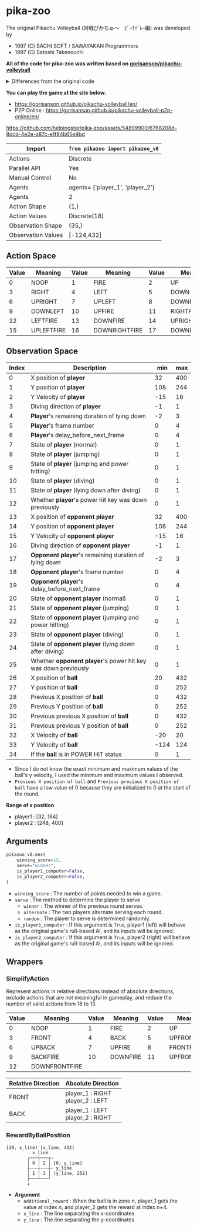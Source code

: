 # pika-zoo

The original Pikachu Volleyball (対戦ぴかちゅ～　ﾋﾞｰﾁﾊﾞﾚｰ編) was developed by

* 1997 (C) SACHI SOFT / SAWAYAKAN Programmers
* 1997 (C) Satoshi Takenouchi

**All of the code for pika-zoo was written based on [gorisanson/pikachu-volleyball](https://github.com/gorisanson/pikachu-volleyball)**

<details>
  <summary>Differences from the original code</summary>

  * Random numbers are generated by the environment's numpy generator (`self.np_random`), not by the global function [`rand.js`](https://github.com/gorisanson/pikachu-volleyball/blob/main/src/resources/js/rand.js) of the original code.
  * Some code logic has been improved for faster iteration.
    * https://github.com/helpingstar/pika-zoo/pull/5
</details>

**You can play the game at the site below.**

* https://gorisanson.github.io/pikachu-volleyball/en/
* P2P Online : https://gorisanson.github.io/pikachu-volleyball-p2p-online/en/



https://github.com/helpingstar/pika-zoo/assets/54899900/6768208d-8dcd-4e2e-a87c-e1f84b65e9bd



| Import | `from pikazoo import pikazoo_v0` |
|---|---|
| Actions | Discrete |
| Parallel API | Yes |
| Manual Control | No |
| Agents | agents= ['player_1', 'player_2'] |
| Agents | 2 |
| Action Shape | (1,) |
| Action Values | Discrete(18) |
| Observation Shape | (35,) |
| Observation Values | [-124,432] |

## Action Space

| Value | Meaning | Value | Meaning | Value | Meaning |
|---|---|---|---|---|---|
| 0 | NOOP | 1 | FIRE | 2 | UP |
| 3 | RIGHT | 4 | LEFT | 5 | DOWN |
| 6 | UPRIGHT | 7 | UPLEFT | 8 | DOWNRIGHT |
| 9 | DOWNLEFT | 10 | UPFIRE | 11 | RIGHTFIRE |
| 12 | LEFTFIRE | 13 | DOWNFIRE | 14 | UPRIGHTFIRE |
| 15 | UPLEFTFIRE | 16 | DOWNRIGHTFIRE | 17 | DOWNLEFTFIRE |

## Observation Space

| Index | Description | min | max |
|---|---|---|---|
| 0 | X position of **player** | 32 | 400 |
| 1 | Y position of **player** | 108 | 244 |
| 2 | Y Velocity of **player** | -15 | 16 |
| 3 | Diving direction of **player** | -1 | 1 |
| 4 | **Player**'s remaining duration of lying down | -2 | 3 |
| 5 | **Player**'s frame number | 0 | 4 |
| 6 | **Player**'s delay_before_next_frame | 0 | 4 |
| 7 | State of **player** (normal) | 0 | 1 |
| 8 | State of **player** (jumping) | 0 | 1 |
| 9 | State of **player** (jumping and power hitting) | 0 | 1 |
| 10 | State of **player** (diving) | 0 | 1 |
| 11 | State of **player** (lying down after diving) | 0 | 1 |
| 12 | Whether **player**'s power hit key was down previously | 0 | 1 |
| 13 | X position of **opponent player** | 32 | 400 |
| 14 | Y position of **opponent player** | 108 | 244 |
| 15 | Y Velocity of **opponent player** | -15 | 16 |
| 16 | Diving direction of **opponent player** | -1 | 1 |
| 17 | **Opponent player**'s remaining duration of lying down | -2 | 3 |
| 18 | **Opponent player**'s frame number | 0 | 4 |
| 19 | **Opponent player**'s delay_before_next_frame | 0 | 4 |
| 20 | State of **opponent player** (normal) | 0 | 1 |
| 21 | State of **opponent player** (jumping) | 0 | 1 |
| 22 | State of **opponent player** (jumping and power hitting) | 0 | 1 |
| 23 | State of **opponent player** (diving) | 0 | 1 |
| 24 | State of **opponent player** (lying down after diving) | 0 | 1 |
| 25 | Whether **opponent player**'s power hit key was down previously | 0 | 1 |
| 26 | X position of **ball** | 20 | 432 |
| 27 | Y position of **ball** | 0 | 252 |
| 28 | Previous X position of **ball** | 0 | 432 |
| 29 | Previous Y position of **ball** | 0 | 252 |
| 30 | Previous previous X position of **ball** | 0 | 432 |
| 31 | Previous previous Y position of **ball** | 0 | 252 |
| 32 | X Velocity of **ball** | -20 | 20 |
| 33 | Y Velocity of **ball** | -124 | 124 |
| 34 | If the **ball** is in POWER HIT status | 0 | 1 |


* Since I do not know the exact minimum and maximum values of the ball's y velocity, I used the minimum and maximum values I observed.
* `Previous X position of ball` and `Previous previous X position of ball` have a low value of 0 because they are initialized to 0 at the start of the round.

**Range of x position**
* player1 : [32, 184]
* player2 : [248, 400]

## Arguments

```python
pikazoo_v0.env(
    winning_score=15,
    serve="winner",
    is_player1_computer=False,
    is_player2_computer=False,
)
```

* `winning_score` : The number of points needed to win a game.
* `serve` : The method to determine the player to serve
  * `winner` : The winner of the previous round serves.
  * `alternate` : The two players alternate serving each round.
  * `random` : The player to serve is determined randomly.
* `is_player1_computer` : If this argument is `True`, player1 (left) will behave as the original game's rull-based AI, and its inputs will be ignored.
* `is_player2_computer` : If this argument is `True`, player2 (right) will behave as the original game's rull-based AI, and its inputs will be ignored.


<!-- TODO: Install, Sample Code -->

## Wrappers

### SimplifyAction

Represent actions in relative directions instead of absolute directions, exclude actions that are not meaningful in gameplay, and reduce the number of valid actions from 18 to 13.

| Value | Meaning | Value | Meaning | Value | Meaning |
|---|---|---|---|---|---|
| 0 | NOOP | 1 | FIRE | 2 | UP |
| 3 | FRONT | 4 | BACK | 5 | UPFRONT |
| 6 | UPBACK | 7 | UPFIRE | 8 | FRONTFIRE |
| 9 | BACKFIRE | 10 | DOWNFIRE | 11 | UPFRONTFIRE |
| 12 | DOWNFRONTFIRE |  |  |  |  |

| Relative Direction | Absolute Direction |
|---|---|
| FRONT | player_1 : RIGHT<br>player_2 : LEFT |
| BACK | player_1 : LEFT<br>player_2 : RIGHT |


### RewardByBallPosition

```
[20, x_line) [x_line, 432]
          x_line
        ┌───┼───┬→
        │ 0 │ 2 │ [0, y_line]
        ├───┼───┼─ y_line 
        │ 1 │ 3 │ (y_line, 252]
        ├───┴───┘
        ↓
```

* **Argument**
  * `additional_reward` : When the ball is in zone n, player_1 gets the value at index n, and player_2 gets the reward at index n+4.
  * `x_line` : The line separating the x-coordinates
  * `y_line` : The line separating the y-coordinates
    